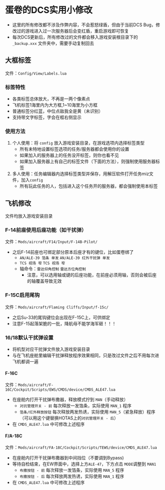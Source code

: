 # 蛋卷的DCS实用小修改
- 这里的所有修改都不涉及作弊内容，不会惹怒绿盾，但由于当前DCS Bug，修改过的游戏进入过一次服务器后会变红盾，重启游戏即可恢复
- 每次DCS更新后，所有修改过的文件都会移入游戏安装根目录下的 `_backup.xxx` 文件夹中，需要手动复制回去

## 大框标签 
文件：`Config/View/Labels.lua`
### 标签特性
- 各类标签总体放大，不再是一两个像素点
- 飞机标签1海里内为大方框,1~10海里为小方框
- 普通标签分红蓝，中位点敌我全是黄（未识别）
- 支持带文字标签，字会在框右侧显示

### 使用方法
1. 个人使用：将 `config` 放入游戏安装目录，在游戏选项内选择标签类型
   - 所有未特地设置标签选项的任务/服务器都会使用你的设置
   - 如果加入的服务器上的任务没开标签，则你也看不见
   - 如果加入服务器上有自己的标签文件（下面的方法），则强制使用服务器标签
2. 多人使用：任务编辑器内选择标签类型并保存，用解压软件打开任务miz文件，加入`config`
   - 所有玩此任务的人，包括进入这个任务开的服务器，都会强制使用本标签
   
## 飞机修改
文件均放入游戏安装目录

### F-14前座使用后座功能（如干扰弹）
文件：`Mods/aircraft/F14/Input/F-14B-Pilot/`
- 之后F-14前座也可绑定部分原本后座才有的键位，比如蛋卷绑了
  - `AN/ALE-39 箔条 单发` `AN/ALE-39 红外干扰弹 单发`
  - `TCS 视场 窄` `TCS 视场 窄`
  - 轴命令：`雷达仰角控制` `雷达方位角控制`
    - 注意，可以选用轴或键的后座功能，在前座必须用轴，否则会被后座的轴覆盖导致无效
    
### F-15C启用尾钩
文件：`Mods/aircraft/Flaming Cliffs/Input/f-15c/`
- 之后Su-33的尾钩键位会出现在F-15C上，可供绑定
- 注意F-15起落架脆的一批，降航母不能学海军砸！！！
    
### 16/18默认干扰弹设置
- 将机型对应干扰弹文件放入游戏安装目录
- 与在飞机座舱里编辑干扰弹释放程序效果相同，只是改过文件之后不用每次进飞机都调一遍
#### F-16C
文件：`Mods/aircraft/F-16C/Cockpit/Scripts/EWS/CMDS/device/CMDS_ALE47.lua`
- 在座舱内打开干扰弹布撒器，释放模式拧到 `MAN`（手动释放）
   - `对抗管理开关 - 前` 每次释放一发箔条，实际使用 `MAN_1` 程序
   - `箔条/红外释放按钮` 每次释放两发热诱，实际使用 `MAN_5`（紧急释放）程序（可以用这个键替换HOTAS上的`对抗管理开关 - 后`）
-  在 `CMDS_ALE47.lua` 中可修改上述程序

#### F/A-18C
文件：`Mods/aircraft/FA-18C/Cockpit/Scripts/TEWS/device/CMDS_ALE47.lua`
- 在座舱内打开干扰弹布撒器到中间挡位（不要调到Bypass)
- 等待自检结束，在EW界面中，选择上方`ALE-47`，下方点击 `MODE`调整到 `MAN1`
   - `布撒按钮 - 前` 每次释放一发箔条，实际使用 `MAN_5` 程序
   - `布撒按钮 - 后` 每次释放两发热诱，实际使用 `MAN_1` 程序
-  在 `CMDS_ALE47.lua` 中可修改上述程序
